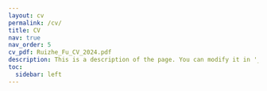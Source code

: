 ```yaml
---
layout: cv
permalink: /cv/
title: CV
nav: true
nav_order: 5
cv_pdf: Ruizhe_Fu_CV_2024.pdf
description: This is a description of the page. You can modify it in '_pages/cv.md'. You can also change or remove the top pdf download button.
toc:
  sidebar: left
---
```

